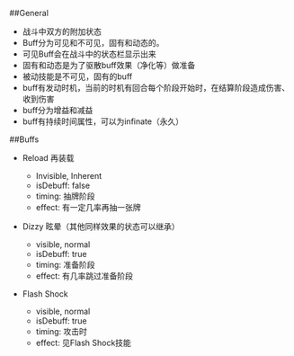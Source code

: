 ##General
- 战斗中双方的附加状态
- Buff分为可见和不可见，固有和动态的。
- 可见Buff会在战斗中的状态栏显示出来
- 固有和动态是为了驱散buff效果（净化等）做准备
- 被动技能是不可见，固有的buff
- buff有发动时机，当前的时机有回合每个阶段开始时，在结算阶段造成伤害、收到伤害
- buff分为增益和减益
- buff有持续时间属性，可以为infinate（永久）

##Buffs
- Reload 再装载
	- Invisible, Inherent
	- isDebuff: false
	- timing: 抽牌阶段
	- effect: 有一定几率再抽一张牌

- Dizzy 眩晕（其他同样效果的状态可以继承）
	- visible, normal
	- isDebuff: true
	- timing: 准备阶段
	- effect: 有几率跳过准备阶段

- Flash Shock
	- visible, normal
	- isDebuff: true
	- timing: 攻击时
	- effect: 见Flash Shock技能